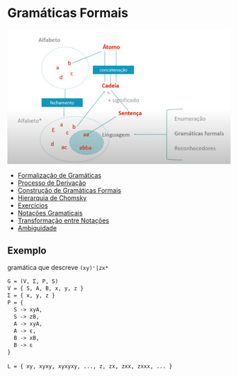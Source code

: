 # Gramáticas Formais

![Esquema](./esquema.png)

- [Formalização de Gramáticas](formalizacao-de-gramaticas)
- [Processo de Derivação](processo-de-derivacao)
- [Construção de Gramáticas Formais](construcao-de-gramaticas-formais)
- [Hierarquia de Chomsky](hierarquia-de-chomsky)
- [Exercícios](exercicios)
- [Notações Gramaticais](notacoes-gramaticais)
- [Transformação entre Notações](transformacao-entre-notacoes)
- [Ambiguidade](ambiguidade)

## Exemplo

gramática que descreve `(xy)⁺|zx*`

```
G = (V, Σ, P, S)
V = { S, A, B, x, y, z }
Σ = { x, y, z }
P = {
  S -> xyA,
  S -> zB,
  A -> xyA,
  A -> ε,
  B -> xB,
  B -> ε
}

L = { xy, xyxy, xyxyxy, ..., z, zx, zxx, zxxx, ... }
```
